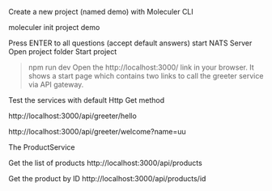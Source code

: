  
Create a new project (named demo) with Moleculer CLI

moleculer init project demo

Press ENTER to all questions (accept default answers)
start NATS Server
Open project folder
Start project
> npm run dev
Open the http://localhost:3000/ link in your browser. It shows a start page which contains two links to call the greeter service via API gateway.

Test the services with default Http Get method

http://localhost:3000/api/greeter/hello

http://localhost:3000/api/greeter/welcome?name=uu

The ProductService

Get the list of products
http://localhost:3000/api/products

Get the product by ID
http://localhost:3000/api/products/id

